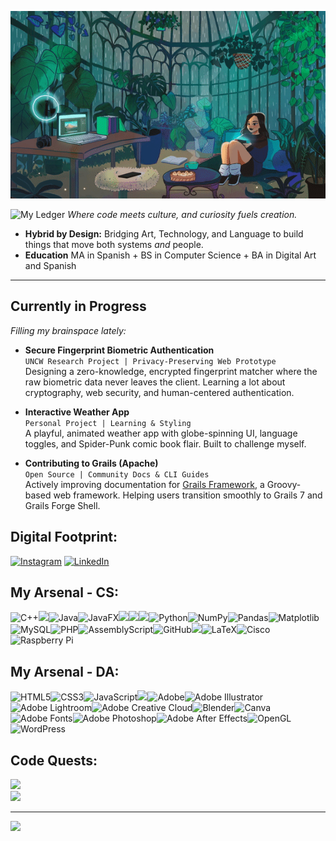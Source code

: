 <p align="center">
  <img src="https://github.com/irllyliketoast/irllyliketoast/blob/main/greenhouse.gif?raw=true" width="1500" height ="300">
</p>

![My Ledger](https://img.shields.io/badge/My%20Ledger-%F0%9F%93%BE%20Hybrid%20Identity-informational?style=for-the-badge&logoColor=white&color=purple) 
_Where code meets culture, and curiosity fuels creation._

- **Hybrid by Design:** Bridging Art, Technology, and Language to build things that move both systems *and* people.  
- **Education** MA in Spanish + BS in Computer Science + BA in Digital Art and Spanish  

---

## Currently in Progress  
_Filling my brainspace lately:_

- **Secure Fingerprint Biometric Authentication**  
  `UNCW Research Project | Privacy-Preserving Web Prototype`  
  Designing a zero-knowledge, encrypted fingerprint matcher where the raw biometric data never leaves the client. Learning a lot about cryptography, web security, and human-centered authentication.

- **Interactive Weather App**  
  `Personal Project | Learning & Styling`  
  A playful, animated weather app with globe-spinning UI, language toggles, and Spider-Punk comic book flair. Built to challenge myself.
  
- **Contributing to Grails (Apache)**  
  `Open Source | Community Docs & CLI Guides`  
  Actively improving documentation for [Grails Framework](https://github.com/grails/grails-core), a Groovy-based web framework. Helping users transition smoothly to Grails 7 and Grails Forge Shell.



## Digital Footprint:
[![Instagram](https://img.shields.io/badge/Instagram-%23E4405F.svg?logo=Instagram&logoColor=white)](https://instagram.com/liecyberstudios) [![LinkedIn](https://img.shields.io/badge/LinkedIn-%230077B5.svg?logo=linkedin&logoColor=white)](https://www.linkedin.com/in/laura-i-estremera-974375282/)

## My Arsenal - CS:
![C++](https://img.shields.io/badge/c++-%2300599C.svg?style=flat-square&logo=c%2B%2B&logoColor=white)<!-- C# -->![](https://img.shields.io/badge/C%23-purple?style=flat-square&logo=data%3Aimage%2Fpng%3Bbase64%2CiVBORw0KGgoAAAANSUhEUgAAADIAAAAyCAYAAAAeP4ixAAAACXBIWXMAAAsTAAALEwEAmpwYAAAD50lEQVR4nO2aSWhWVxTHn6LWJjEVbYviQBWMWq1DreIMghsXoiDWnRCH4KZ0pVk2dcCh2BoHxIUKLkS6qeDOAeoEgqjYpsQgCOJURFOrsZYa85Oj%2F4uXx0vefeb55ftSDzz4uN%2B5Z3hnvOe%2BKHoP%2FxMApgNHgb%2F02O%2FpUakAMBQ4BLSRDMeAkVGxAlAJbAGeSeCnwAZghJ4NWkM4hlsZFQsAPYHlwJ8S0izxM%2FBZAu4QYB%2FQKtwHwLdAr66RXgDMB656bnMBmBmlADAF%2BNXb1wgsjQoNwBj5uoObskqPjHQWAtc9OieACe9O8jeMBwL1wHMxbgZqgQ86QbM3UAPcF80XShaD8pX%2BNbM%2B8uVHYvaffP3THHkMUAL4VzxagDrgwzyI9zDfBW7EzD8%2BF%2BmTeY5SsnBwSxbr%2BbYEpwHnPIJ%2FAAtyl7x9%2FvOAyx7%2Fi8CcrER%2B8AraHaA69I0AoxU3J5WNWuQu94BTwPfApAypvVoyuNS%2BLVSJGi8OjGl54L4pEj4UzgKzA2mXK15MJoPVIZsahFwdyKQXsMuz4ENgP7BI1jEh%2BgFjgSXAYeCJ94b3hgY0sEL7fgtBdlqXBeD2l7sY%2FANsDGk7gI%2BlgKvw541WlL6vzHlLiCKvINASzpXMh6emEk8OaJfSLbH0zUu%2BLIqYO7n0OCT23zjgJ7lpi54rstjgGO4aL272F1QRBXab3OnLWOHc5blMEjxVcR2meGnz2pxlhVbEudTGmBJWLF2bvkO1yIK9ApgB7PZisNVTrC4kJnNVRJnIZafKdlyt3cYPmAzclSWOAMPb402CLHkqUhv3Z8VEqyyR2r3qZcxN4807VsS5zyJvzQLbYEcqgw54pkHeijQJpcpbsz7MYFopKfJEKBUdrXVGoagDWfJU5HGCIo9LUZGmBNdqKEXXOiGUxd7aj1qrLyVF1gnlgLf2udKvnTsmlkr6rfIK4kfeug0lXEGcmNLedH1BjLnXptg05LjWzTI7Nf%2Bt0HlkJrCnaFoUA2sUNbaxSv5VTJn6lKbROuFviqJpjLnSbRtcRx4oZrYDv6vGWHq%2BBKyPz6u6tI1POFjd9i2TceT6t2icCRn0ZVEk61HXb903%2Bwmgg32fxIbZZwP3lWU56rritiIV%2BY1l6hUzbox60OqMZsQu2M3dvlamsjhB8bE75IhrAKzMMnx423HQZC9rhcBpYFYg7XLJ4mbOqwoxoLOR51op1ahgfyY65obfAV90YkC3NUiJIh%2BZzi2lIXZVrkPsbnWt0O0uegp49XYypHsu5svQa11yGZrD9fSLorqe7lYfDHS7TzjioEPVL%2Fqgplm%2FS%2BejmvcQdQ5eAiLtHS%2F8tC9zAAAAAElFTkSuQmCC&logoColor=white)![Java](https://img.shields.io/badge/java-%23ED8B00.svg?style=flat-square&logo=openjdk&logoColor=white)![JavaFX](https://img.shields.io/badge/javafx-%23FF0000.svg?style=flat-square&logo=javafx&logoColor=white)![](https://img.shields.io/badge/Prolog-%230f548c?style=flat-square&logo=prolog&logoColor=white)<!-- Prolog -->![](https://img.shields.io/badge/SML-%23a10224?style=flat-square&logo=sml&logoColor=white)<!-- SML -->![](https://img.shields.io/badge/PyCharm-%2308a14d?style=flat-square&logo=pycharm)<!-- PyCharm -->![Python](https://img.shields.io/badge/python-3670A0?style=flat-square&logo=python&logoColor=ffdd54)![NumPy](https://img.shields.io/badge/numpy-%23013243.svg?style=flat-square&logo=numpy&logoColor=white)![Pandas](https://img.shields.io/badge/pandas-%23150458.svg?style=flat-square&logo=pandas&logoColor=white)![Matplotlib](https://img.shields.io/badge/Matplotlib-%23ffffff.svg?style=flat-square&logo=Matplotlib&logoColor=black)![MySQL](https://img.shields.io/badge/mysql-4479A1.svg?style=flat-square&logo=mysql&logoColor=white)![PHP](https://img.shields.io/badge/php-%23777BB4.svg?style=flat-square&logo=php&logoColor=white)![AssemblyScript](https://img.shields.io/badge/assembly%20script-%23000000.svg?style=flat-square&logo=assemblyscript&logoColor=white)![GitHub](https://img.shields.io/badge/github-%23121011.svg?style=flat-square&logo=github&logoColor=white)<!-- Notion -->![](https://img.shields.io/badge/Notion-gray?style=flat-square&logo=notion&logoColor=white)![LaTeX](https://img.shields.io/badge/latex-%23008080.svg?style=flat-square&logo=latex&logoColor=white)![Cisco](https://img.shields.io/badge/cisco-%23049fd9.svg?style=flat-square&logo=cisco&logoColor=black)![Raspberry Pi](https://img.shields.io/badge/-Raspberry_Pi-C51A4A?style=flat-square&logo=Raspberry-Pi)

## My Arsenal - DA:
![HTML5](https://img.shields.io/badge/html5-%23E34F26.svg?style=flat-square&logo=html5&logoColor=white)![CSS3](https://img.shields.io/badge/css3-%231572B6.svg?style=flat-square&logo=css3&logoColor=white)![JavaScript](https://img.shields.io/badge/javascript-%23323330.svg?style=flat-square&logo=javascript&logoColor=%23F7DF1E)![](https://img.shields.io/badge/Unity-gray?style=flat-square&logo=unity)<!-- Unity -->![Adobe](https://img.shields.io/badge/adobe-%23FF0000.svg?style=flat-square&logo=adobe&logoColor=white)![Adobe Illustrator](https://img.shields.io/badge/adobe%20illustrator-%23FF9A00.svg?style=flat-square&logo=adobe%20illustrator&logoColor=white)![Adobe Lightroom](https://img.shields.io/badge/Adobe%20Lightroom-31A8FF.svg?style=flat-square&logo=Adobe%20Lightroom&logoColor=white)![Adobe Creative Cloud](https://img.shields.io/badge/Adobe%20Creative%20Cloud-DA1F26.svg?style=flat-square&logo=Adobe%20Creative%20Cloud&logoColor=white)![Blender](https://img.shields.io/badge/blender-%23F5792A.svg?style=flat-square&logo=blender&logoColor=white)![Canva](https://img.shields.io/badge/Canva-%2300C4CC.svg?style=flat-square&logo=Canva&logoColor=white)![Adobe Fonts](https://img.shields.io/badge/Adobe%20Fonts-000B1D.svg?style=flat-square&logo=Adobe%20Fonts&logoColor=white)![Adobe Photoshop](https://img.shields.io/badge/adobe%20photoshop-%2331A8FF.svg?style=flat-square&logo=adobe%20photoshop&logoColor=white)![Adobe After Effects](https://img.shields.io/badge/Adobe%20After%20Effects-9999FF.svg?style=flat-square&logo=Adobe%20After%20Effects&logoColor=white)![OpenGL](https://img.shields.io/badge/OpenGL-white?logo=OpenGL&style=flat-square)![WordPress](https://img.shields.io/badge/WordPress-%23117AC9.svg?style=flat-square&logo=WordPress&logoColor=white)

## Code Quests:
![](https://nirzak-streak-stats.vercel.app/?user=irllyliketoast&theme=dark&hide_border=false)<br/>
![](https://github-readme-stats.vercel.app/api/top-langs/?username=irllyliketoast&theme=dark&hide_border=false&include_all_commits=false&count_private=false&layout=compact)

---
[![](https://visitcount.itsvg.in/api?id=irllyliketoast&icon=0&color=3)](https://visitcount.itsvg.in)
